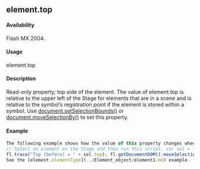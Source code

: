 ## element.top

#### Availability

Flash MX 2004.

#### Usage

element.top

#### Description

Read-only property; top side of the element. The value of element.top is relative to the upper left of the Stage for elements that are in a scene and is relative to the symbol’s registration point if the element is stored within a symbol. Use [document.setSelectionBounds()](../Document_object/docu9658.md) or [document.moveSelectionBy()](../Document_object/docum160.md) to set this property.

#### Example

```javascript
The following example shows how the value of this property changes when an element is moved:
// Select an element on the Stage and then run this script. var sel = fl.getDocumentDOM().selection\[0\];
fl.trace("Top (before) = " + sel.top); fl.getDocumentDOM().moveSelectionBy({x:0, y:100}); fl.trace("Top (after) = " + sel.top);
See the [element.elementType](../Element_object/element1.md) example.

```